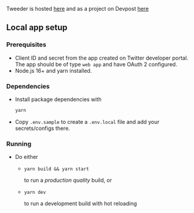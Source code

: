 Tweeder is hosted [here](https://chirp-tweeder.vercel.app/) and as a project on Devpost [here](https://devpost.com/software/tweeder)

## Local app setup
### Prerequisites
- Client ID and secret from the app created on Twitter developer portal. The app should be of type `web app` and have OAuth 2 configured.
- Node.js 16+ and yarn installed.

### Dependencies
- Install package dependencies with
  ```bash
  yarn
  ```
- Copy `.env.sample` to create a `.env.local` file and add your secrets/configs there.

### Running
- Do either
  - ```
    yarn build && yarn start
    ```
    to run a *production quality* build, or
  - ```
    yarn dev
    ``` 
    to run a development build with hot reloading